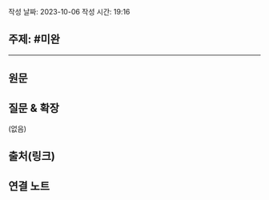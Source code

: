 
작성 날짜: 2023-10-06
작성 시간: 19:16

## 주제: #미완

----
## 원문


## 질문 & 확장

(없음)

## 출처(링크)


## 연결 노트










